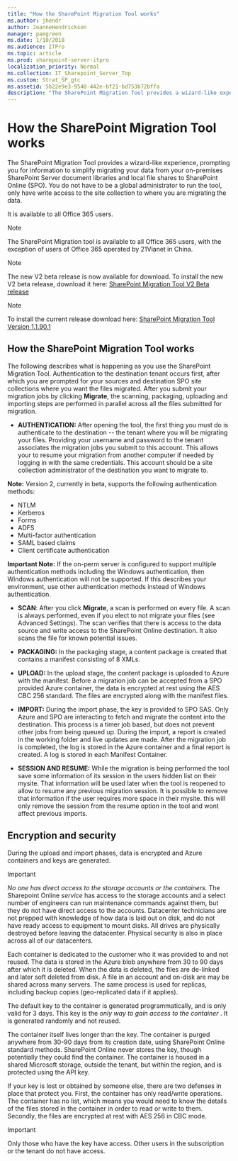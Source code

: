 ```yaml
---
title: "How the SharePoint Migration Tool works"
ms.author: jhendr
author: JoanneHendrickson
manager: pamgreen
ms.date: 1/10/2018
ms.audience: ITPro
ms.topic: article
ms.prod: sharepoint-server-itpro
localization_priority: Normal
ms.collection: IT_Sharepoint_Server_Top
ms.custom: Strat_SP_gtc
ms.assetid: 5b22e9e3-9548-442e-bf21-bd753b72bffa
description: "The SharePoint Migration Tool provides a wizard-like experience, prompting you for information to simplify migrating your data from your on-premises SharePoint Server document libraries and local file shares to SharePoint Online (SPO). You do not have to be a global administrator to run the tool, only have write access to the site collection to where you are migrating the data."
---
```


# How the SharePoint Migration Tool works

The SharePoint Migration Tool provides a wizard-like experience, prompting you for information to simplify migrating your data from your on-premises SharePoint Server document libraries and local file shares to SharePoint Online (SPO). You do not have to be a global administrator to run the tool, only have write access to the site collection to where you are migrating the data.
  
It is available to all Office 365 users.
  
> [!NOTE]
> The SharePoint Migration tool is available to all Office 365 users, with the exception of users of Office 365 operated by 21Vianet in China. 
  
>[!NOTE]
> The new V2 beta release is now available for download. 
>To install the new V2 beta release, download it here: [SharePoint Migration Tool V2 Beta release](http://spmtreleasescus.blob.core.windows.net/betainstall/default.htm) 


>[!NOTE]
>To install the current release download here: [SharePoint Migration Tool Version 1.1.90.1](http://spmtreleasescus.blob.core.windows.net/install/default.htm)
  
## How the SharePoint Migration Tool works

The following describes what is happening as you use the SharePoint Migration Tool. Authentication to the destination tenant occurs first, after which you are prompted for your sources and destination SPO site collections where you want the files migrated. After you submit your migration jobs by clicking **Migrate**, the scanning, packaging, uploading and importing steps are performed in parallel across all the files submitted for migration.
  
- **AUTHENTICATION:** After opening the tool, the first thing you must do is authenticate to the destination -- the tenant where you will be migrating your files. Providing your username and password to the tenant associates the migration jobs you submit to this account. This allows your to resume your migration from another computer if needed by logging in with the same credentials. This account should be a site collection administrator of the destination you want to migrate to. 

**Note:**  Version 2, currently in beta, supports the following authentication methods:

- NTLM
- Kerberos
- Forms
- ADFS
- Multi-factor authentication
- SAML based claims
- Client certificate authentication

**Important Note:**  If the on-perm server is configured to support multiple authentication methods including the Windows authentication, then Windows authentication will not be supported. 
If this describes your environment, use other authentication methods instead of Windows authentication. 


    
- **SCAN**: After you click **Migrate**, a scan is performed on every file. A scan is always performed, even if you elect to not migrate your files (see Advanced Settings). The scan verifies that there is access to the data source and write access to the SharePoint Online destination. It also scans the file for known potential issues.
    
- **PACKAGING:** In the packaging stage, a content package is created that contains a manifest consisting of 8 XMLs. 
    
- **UPLOAD:** In the upload stage, the content package is uploaded to Azure with the manifest. Before a migration job can be accepted from a SPO provided Azure container, the data is encrypted at rest using the AES CBC 256 standard. The files are encrypted along with the manifest files. 
    
- **IMPORT:** During the import phase, the key is provided to SPO SAS. Only Azure and SPO are interacting to fetch and migrate the content into the destination. This process is a timer job based, but does not prevent other jobs from being queued up. During the import, a report is created in the working folder and live updates are made. After the migration job is completed, the log is stored in the Azure container and a final report is created. A log is stored in each Manifest Container. 

- **SESSION AND RESUME:** While the migration is being performed the tool save some information of its session in the users hidden list on their mysite. That information will be used later when the tool is reopened to allow to resume any previous migration session. It is possible to remove that information if the user requires more space in their mysite. this will only remove the session from the resume option in the tool and wont affect previous imports. 
    
## Encryption and security

During the upload and import phases, data is encrypted and Azure containers and keys are generated.
  
> [!IMPORTANT]
>  *No one has direct access to the storage accounts or the containers.*  The Sharepoint Online  *service*  has access to the storage accounts and a select number of engineers can run maintenance commands against them, but they do not have direct access to the accounts. Datacenter technicians are not prepped with knowledge of how data is laid out on disk, and do not have ready access to equipment to mount disks. All drives are physically destroyed before leaving the datacenter. Physical security is also in place across all of our datacenters. 
  
Each container is dedicated to the customer who it was provided to and not reused. The data is stored in the Azure blob anywhere from 30 to 90 days after which it is deleted. When the data is deleted, the files are de-linked and later soft deleted from disk. A file in an account and on-disk are may be shared across many servers. The same process is used for replicas, including backup copies (geo-replicated data if it applies).
  
The default key to the container is generated programmatically, and is only valid for 3 days. This key is the  *only way to gain access to the container*  . It is generated randomly and not reused. 
  
The container itself lives longer than the key. The container is purged anywhere from 30-90 days from its creation date, using SharePoint Online standard methods. SharePoint Online never stores the key, though potentially they could find the container. The container is housed in a shared Microsoft storage, outside the tenant, but within the region, and is protected using the API key.
  
If your key is lost or obtained by someone else, there are two defenses in place that protect you. First, the container has only read/write operations. The container has no list, which means you would need to know the details of the files stored in the container in order to read or write to them. Secondly, the files are encrypted at rest with AES 256 in CBC mode.
  
> [!IMPORTANT]
> Only those who have the key have access. Other users in the subscription or the tenant do not have access. 
  

